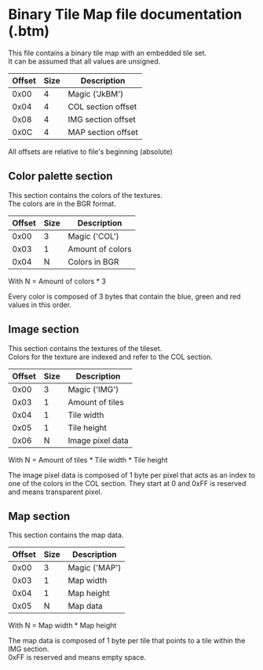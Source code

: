 # Binary Tile Map file documentation (.btm)

This file contains a binary tile map with an embedded tile set.  
It can be assumed that all values are unsigned.

| Offset | Size |     Description     |
|--------|------|---------------------|
| 0x00   | 4    | Magic ('JkBM')      |
| 0x04   | 4    | COL section offset  |
| 0x08   | 4    | IMG section offset  |
| 0x0C   | 4    | MAP section offset  |

All offsets are relative to file's beginning (absolute)

## Color palette section

This section contains the colors of the textures.  
The colors are in the BGR format.

| Offset | Size |     Description     |
|--------|------|---------------------|
| 0x00   | 3    | Magic ('COL')       |
| 0x03   | 1    | Amount of colors    |
| 0x04   | N    | Colors in BGR       |

With N = Amount of colors * 3

Every color is composed of 3 bytes that contain the blue, green and red values in this order.

## Image section

This section contains the textures of the tileset.  
Colors for the texture are indexed and refer to the COL section.

| Offset | Size |     Description     |
|--------|------|---------------------|
| 0x00   | 3    | Magic ('IMG')       |
| 0x03   | 1    | Amount of tiles     |
| 0x04   | 1    | Tile width          |
| 0x05   | 1    | Tile height         |
| 0x06   | N    | Image pixel data    |

With N = Amount of tiles * Tile width * Tile height

The image pixel data is composed of 1 byte per pixel that acts as an index to one of the colors in the COL section. They start at 0 and 0xFF is reserved and means transparent pixel.

## Map section

This section contains the map data.

| Offset | Size |     Description     |
|--------|------|---------------------|
| 0x00   | 3    | Magic ('MAP')       |
| 0x03   | 1    | Map width           |
| 0x04   | 1    | Map height          |
| 0x05   | N    | Map data            |

With N = Map width * Map height

The map data is composed of 1 byte per tile that points to a tile within the IMG section.  
0xFF is reserved and means empty space.